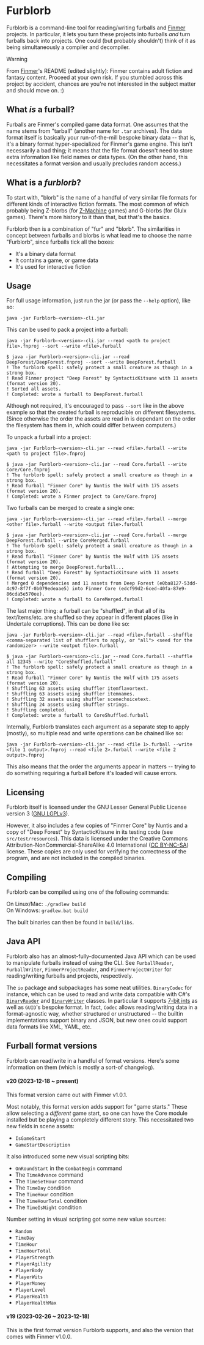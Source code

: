 # Furblorb

Furblorb is a command-line tool for reading/writing furballs and [Finmer](https://get.finmer.dev) projects.
In particular, it lets you turn these projects into furballs *and* turn furballs back into projects.
One could (but probably shouldn't) think of it as being simultaneously a compiler and decompiler.

> [!WARNING]
> From [Finmer](https://github.com/pileofwolves/finmer)'s README (edited slightly): Finmer contains adult fiction and fantasy content. Proceed at your own risk. If you stumbled across this project by accident, chances are you're not interested in the subject matter and should move on. :)

## What *is* a furball?

Furballs are Finmer's compiled game data format.
One assumes that the name stems from "tarball" (another name for `.tar` archives).
The data format itself is basically your run-of-the-mill bespoke binary data -- that is, it's a binary format hyper-specialized for Finmer's game engine.
This isn't necessarily a bad thing; it means that the file format doesn't need to store extra information like field names or data types.
(On the other hand, this necessitates a format version and usually precludes random access.)

## What is a *furblorb*?

To start with, "blorb" is the name of a handful of very similar file formats for different kinds of interactive fiction formats.
The most common of which probably being Z-blorbs (for [Z-Machine](https://en.wikipedia.org/wiki/Z-machine) games) and G-blorbs (for Glulx games).
There's more history to it than that, but that's the basics.

Furblorb then is a combination of "fur" and "blorb".
The similarities in concept between furballs and blorbs is what lead me to choose the name "Furblorb", since furballs tick all the boxes:
* It's a binary data format
* It contains a game, or game data
* It's used for interactive fiction

## Usage

For full usage information, just run the jar (or pass the `--help` option), like so:

```
java -jar Furblorb-<version>-cli.jar
```

This can be used to pack a project into a furball:

```
java -jar Furblorb-<version>-cli.jar --read <path to project file>.fnproj --sort --write <file>.furball
```

```
$ java -jar Furblorb-<version>-cli.jar --read DeepForest/DeepForest.fnproj --sort --write DeepForest.furball
! The furblorb spell: safely protect a small creature as though in a strong box.
! Read Finmer project "Deep Forest" by SyntacticKitsune with 11 assets (format version 20).
! Sorted all assets.
! Completed: wrote a furball to DeepForest.furball
```

Although not required, it's encouraged to pass `--sort` like in the above example so that the created furball is reproducible on different filesystems.
(Since otherwise the order the assets are read in is dependant on the order the filesystem has them in, which could differ between computers.)

To unpack a furball into a project:

```
java -jar Furblorb-<version>-cli.jar --read <file>.furball --write <path to project file>.fnproj
```

```
$ java -jar Furblorb-<version>-cli.jar --read Core.furball --write Core/Core.fnproj
! The furblorb spell: safely protect a small creature as though in a strong box.
! Read furball "Finmer Core" by Nuntis the Wolf with 175 assets (format version 20).
! Completed: wrote a Finmer project to Core/Core.fnproj
```

Two furballs can be merged to create a single one:

```
java -jar Furblorb-<version>-cli.jar --read <file>.furball --merge <other file>.furball --write <output file>.furball
```

```
$ java -jar Furblorb-<version>-cli.jar --read Core.furball --merge DeepForest.furball --write CoreMerged.furball
! The furblorb spell: safely protect a small creature as though in a strong box.
! Read furball "Finmer Core" by Nuntis the Wolf with 175 assets (format version 20).
! Attempting to merge DeepForest.furball...
! Read furball "Deep Forest" by SyntacticKitsune with 11 assets (format version 20).
! Merged 0 dependencies and 11 assets from Deep Forest (e0ba8127-53dd-4c97-8f7f-0b079edeaae5) into Finmer Core (edcf99d2-6ced-40fa-87e9-86cda5e570ee).
! Completed: wrote a furball to CoreMerged.furball
```

The last major thing: a furball can be "shuffled", in that all of its text/items/etc. are shuffled so they appear in different places (like in Undertale corruptions).
This can be done like so:

```
java -jar Furblorb-<version>-cli.jar --read <file>.furball --shuffle <comma-separated list of shufflers to apply, or "all"> <seed for the randomizer> --write <output file>.furball
```

```
$ java -jar Furblorb-<version>-cli.jar --read Core.furball --shuffle all 12345 --write "CoreShuffled.furball"
! The furblorb spell: safely protect a small creature as though in a strong box.
! Read furball "Finmer Core" by Nuntis the Wolf with 175 assets (format version 20).
! Shuffling 63 assets using shuffler itemflavortext.
! Shuffling 63 assets using shuffler itemnames.
! Shuffling 32 assets using shuffler scenechoicetext.
! Shuffling 24 assets using shuffler strings.
! Shuffling completed.
! Completed: wrote a furball to CoreShuffled.furball
```

Internally, Furblorb translates each argument as a separate step to apply (mostly), so multiple read and write operations can be chained like so:

```
java -jar Furblorb-<version>-cli.jar --read <file 1>.furball --write <file 1 output>.fnproj --read <file 2>.furball --write <file 2 output>.fnproj
```

This also means that the order the arguments appear in matters -- trying to do something requiring a furball before it's loaded will cause errors.

## Licensing

Furblorb itself is licensed under the GNU Lesser General Public License version 3 ([GNU LGPLv3](LICENSE.LESSER.md)).

However, it also includes a few copies of "Finmer Core" by Nuntis and a copy of "Deep Forest" by SyntacticKitsune in its testing code (see `src/test/resources`).
This data is licensed under the Creative Commons Attribution-NonCommercial-ShareAlike 4.0 International ([CC BY-NC-SA](https://creativecommons.org/licenses/by-nc-sa/4.0/)) license.
These copies are only used for verifying the correctness of the program, and are not included in the compiled binaries.

## Compiling

Furblorb can be compiled using one of the following commands:

On Linux/Mac: `./gradlew build`<br>
On Windows: `gradlew.bat build`

The built binaries can then be found in `build/libs`.

## Java API

Furblorb also has an almost-fully-documented Java API which can be used to manipulate furballs instead of using the CLI.
See `FurballReader`, `FurballWriter`, `FinmerProjectReader`, and `FinmerProjectWriter` for reading/writing furballs and projects, respectively.

The `io` package and subpackages has some neat utilities. `BinaryCodec` for instance, which can be used to read and write data compatible with C#'s [`BinaryReader`](https://learn.microsoft.com/en-us/dotnet/api/system.io.binaryreader) and [`BinaryWriter`](https://learn.microsoft.com/en-us/dotnet/api/system.io.binarywriter) classes. In particular it supports [7-bit ints](https://learn.microsoft.com/en-us/dotnet/api/system.io.binaryreader.read7bitencodedint) as well as `GUID`'s bespoke format. In fact, `Codec` allows reading/writing data in a format-agnostic way, whether structured or unstructured -- the builtin implementations support binary and JSON, but new ones could support data formats like XML, YAML, etc.

## Furball format versions

Furblorb can read/write in a handful of format versions.
Here's some information on them (which is mostly a sort-of changelog).

#### v20 (2023-12-18 ~ present)

This format version came out with Finmer v1.0.1.

Most notably, this format version adds support for "game starts."
These allow selecting a *different* game start, so one can have the Core module installed but be playing a completely different story.
This necessitated two new fields in scene assets:
* `IsGameStart`
* `GameStartDescription`

It also introduced some new visual scripting bits:
* `OnRoundStart` in the `CombatBegin` command
* The `TimeAdvance` command
* The `TimeSetHour` command
* The `TimeDay` condition
* The `TimeHour` condition
* The `TimeHourTotal` condition
* The `TimeIsNight` condition

Number setting in visual scripting got some new value sources:
* `Random`
* `TimeDay`
* `TimeHour`
* `TimeHourTotal`
* `PlayerStrength`
* `PlayerAgility`
* `PlayerBody`
* `PlayerWits`
* `PlayerMoney`
* `PlayerLevel`
* `PlayerHealth`
* `PlayerHealthMax`

#### v19 (2023-02-26 ~ 2023-12-18)

This is the first format version Furblorb supports, and also the version that comes with Finmer v1.0.0.